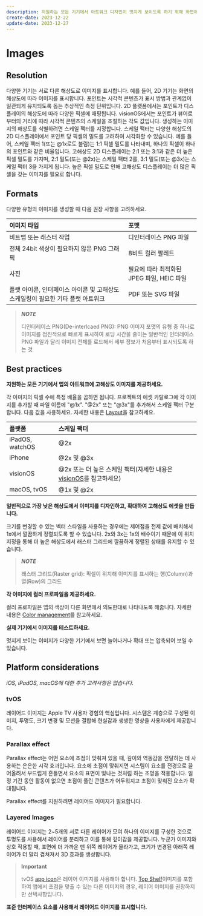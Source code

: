 ```yaml
---
description: 지원하는 모든 기기에서 아트워크 디자인이 멋지게 보이도록 하기 위해 화면에 콘텐츠를 표시하는 방법과 적절한 배율로 디자인하는 방법을 알아봅시다.
create-date: 2023-12-22
update-date: 2023-12-27
---
```


# Images

## Resolution

다양한 기기는 서로 다른 해상도로 이미지를 표시합니다. 예를 들어, 2D 기기는 화면의 해상도에 따라 이미지를 표시합니다.
포인트는 시각적 콘텐츠가 표시 방법과 관계없이 일관되게 유지되도록 돕는 추상적인 측정 단위입니다. 2D 플랫폼에서는 포인트가 디스플레이의 해상도에 따라 다양한 픽셀에 매핑됩니다. visionOS에서는 포인트가 뷰어로부터의 거리에 따라 시각적 콘텐츠의 스케일을 조절하는 각도 값입니다.
생성하는 이미지의 해상도를 식별하려면 스케일 팩터를 지정합니다. 스케일 팩터는 다양한 해상도의 2D 디스플레이에서 포인트 당 픽셀의 밀도를 고려하여 시각화할 수 있습니다. 
예를 들어, 스케일 팩터 1(또는 @1x로도 불림)는 1:1 픽셀 밀도를 나타내며, 하나의 픽셀이 하나의 포인트와 같은 비율입니다. 고해상도 2D 디스플레이는 2:1 또는 3:1과 같은 더 높은 픽셀 밀도를 가지며, 2:1 밀도(또는 @2x)는 스케일 팩터 2를, 3:1 밀도(또는 @3x)는 스케일 팩터 3을 가지게 됩니다. 
높은 픽셀 밀도로 인해 고해상도 디스플레이는 더 많은 픽셀을 갖는 이미지를 필요로 합니다.

## Formats

다양한 유형의 이미지를 생성할 때 다음 권장 사항을 고려하세요.

|이미지 타입|포맷|
|:--|:--|
|비트맵 또는 래스터 작업|디인터레이스 PNG 파일|
|전체 24bit 색상이 필요하지 않은 PNG 그래픽| 8비트 컬러 팔레트|
|사진| 필요에 따라 최적화된 JPEG 파일, HEIC 파일|
|플랫 아이콘, 인터페이스 아이콘 및 고해상도 스케일링이 필요한 기타 플랫 아트워크|PDF 또는 SVG 파일|

> **_NOTE_**
> 
> 디인터레이스 PNG(De-interlcaed PNG): PNG 이미지 포맷의 유형 중 하나로 이미지를 점진적으로 빠르게 표시하여 로딩 시간을 줄이는 일반적인 인터레이스 PNG 파일과 달리 이미지 전체를 로드해서 세부 정보가 처음부터 표시되도록 하는 것

## Best practices

**지원하는 모든 기기에서 앱의 아트워크에 고해상도 이미지를 제공하세요.**

각 이미지의 픽셀 수에 특정 배율을 곱하면 됩니다. 프로젝트의 에셋 카탈로그에 각 이미지를 추가할 때 파일 이름에 "@1x". "@2x" 또는 "@3x"를 추가해서 스케일 팩터 구분합니다. 다음 값을 사용하세요. 자세한 내용은 [Layout]()을 참고하세요.

|플랫폼|스케일 팩터|
|:--|:--|
|iPadOS, watchOS|@2x|
|iPhone|@2x 및 @3x|
|visionOS|@2x 또는 더 높은 스케일 팩터(자세한 내용은 [visionOS]()를 참고하세요)|
|macOS, tvOS|@1x 및 @2x|

**일반적으로 가장 낮은 해상도에서 이미지를 디자인하고, 확대하여 고해상도 에셋을 만듭니다.**

크기를 변경할 수 있는 벡터 스타일을 사용하는 경우에는 제어점을 전제 값에 배치해서 1x에서 깔끔하게 정렬되도록 할 수 있습니다. 2x와 3x는 1x의 배수이기 때문에 이 위치 지정을 통해 더 높은 해상도에서 래스터 그리드에 깔끔하게 정렬된 상태를 유지할 수 있습니다.

> **_NOTE_**
>
> 래스터 그리드(Raster grid): 픽셀이 위치해 이미지를 표시하는 행(Column)과 열(Row)의 그리드

**각 이미지에 컬러 프로파일을 제공하세요.**

컬러 프로파일은 앱의 색상이 다른 화면에서 의도한대로 나타나도록 해줍니다. 자세한 내용은 [Color management]()를 참고하세요.

**실제 기기에서 이미지를 테스트하세요.**

멋지게 보이는 이미지가 다양한 기기에서 보면 늘어나거나 확대 또는 압축되어 보일 수 있습니다.

## Platform considerations
_iOS, iPadOS, macOS에 대한 추가 고려사항은 없습니다._

### tvOS

레이어드 이미지는 Apple TV 사용자 경험의 핵심입니다. 시스템은 계층으로 구성된 이미지, 투명도, 크기 변경 및 모션을 결합해 현실감과 생생한 영상을 사용자에게 제공합니다.

### Parallax effect

Parallax effect는 어떤 요소에 초점이 맞춰져 있을 때, 깊이와 역동감을 전달하는 데 사용하는 은은한 시각 효과입니다. 요소에 초점이 맞춰지면 시스템이 요소를 전경으로 끌어올려서 부드럽게 흔들면서 요소의 표면이 빛나는 것처럼 하는 조명을 적용합니다. 일정 기간 동안 활동이 없으면 초점이 풀린 콘텐츠가 어두워지고 초점이 맞춰진 요소가 확대됩니다.

Parallax effect를 지원하려면 레이어드 이미지가 필요합니다.

### Layered Images

레이어드 이미지는 2~5개의 서로 다른 레이어가 모여 하나의 이미지를 구성한 것으로 투명도를 사용해서 레이어를 분리하고 이를 통해 깊이감을 제공합니다.
누군가 이미지와 상호 작용할 때, 표면에 더 가까운 맨 위쪽 레이어가 올라가고, 크기가 변경된 아래쪽 레이어가 더 말리 겹쳐져서 3D 효과를 생성합니다.

> **Important**
>
> tvOS [app icon](./app-icons.md)은 레이어 이미지를 사용해야 합니다. [Top Shelf]()이미지를 포함하여 앱에서 초점을 맞출 수 있는 다른 이미지의 경우, 레이어 이미지를 권장하지만 선택사항입니다.

**표준 인터페이스 요소를 사용해서 레이어드 이미지를 표시합니다.**

